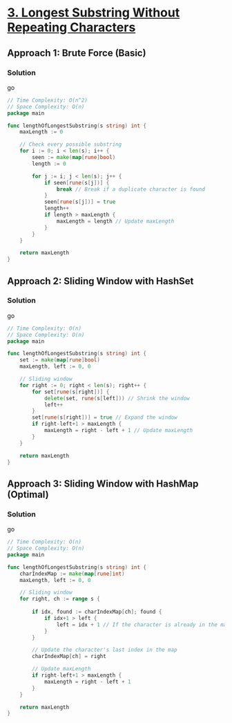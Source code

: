 # [3. Longest Substring Without Repeating Characters](https://leetcode.com/problems/longest-substring-without-repeating-characters/)

## Approach 1: Brute Force (Basic)

### Solution
go
```go
// Time Complexity: O(n^2)
// Space Complexity: O(n)
package main

func lengthOfLongestSubstring(s string) int {
    maxLength := 0

    // Check every possible substring
    for i := 0; i < len(s); i++ {
        seen := make(map[rune]bool)
        length := 0

        for j := i; j < len(s); j++ {
            if seen[rune(s[j])] {
                break // Break if a duplicate character is found
            }
            seen[rune(s[j])] = true
            length++
            if length > maxLength {
                maxLength = length // Update maxLength
            }
        }
    }

    return maxLength
}
```

## Approach 2: Sliding Window with HashSet

### Solution
go
```go
// Time Complexity: O(n)
// Space Complexity: O(n)
package main

func lengthOfLongestSubstring(s string) int {
    set := make(map[rune]bool)
    maxLength, left := 0, 0

    // Sliding window
    for right := 0; right < len(s); right++ {
        for set[rune(s[right])] {
            delete(set, rune(s[left])) // Shrink the window
            left++
        }
        set[rune(s[right])] = true // Expand the window
        if right-left+1 > maxLength {
            maxLength = right - left + 1 // Update maxLength
        }
    }

    return maxLength
}
```

## Approach 3: Sliding Window with HashMap (Optimal)

### Solution
go
```go
// Time Complexity: O(n)
// Space Complexity: O(n)
package main

func lengthOfLongestSubstring(s string) int {
    charIndexMap := make(map[rune]int)
    maxLength, left := 0, 0

    // Sliding window
    for right, ch := range s {
        
        if idx, found := charIndexMap[ch]; found {
            if idx+1 > left {
                left = idx + 1 // If the character is already in the map, update the left pointer
            }
        }

        // Update the character's last index in the map
        charIndexMap[ch] = right

        // Update maxLength
        if right-left+1 > maxLength {
            maxLength = right - left + 1
        }
    }

    return maxLength
}
```

